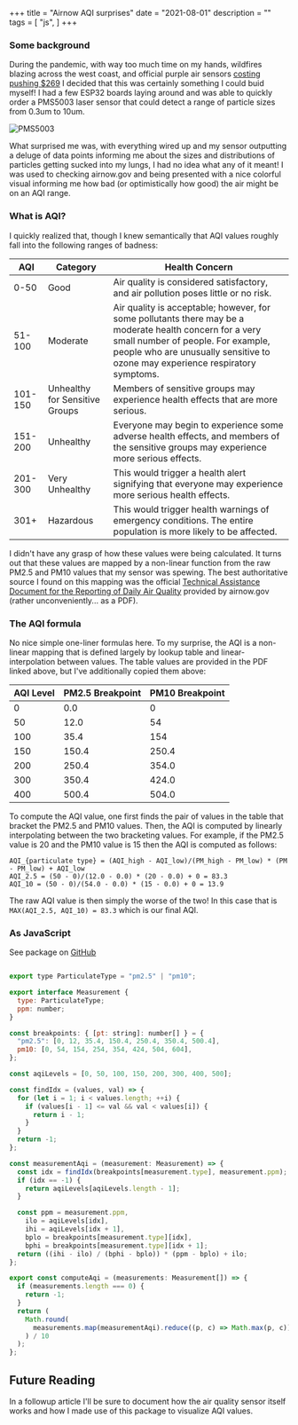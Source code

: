 +++
title = "Airnow AQI surprises"
date = "2021-08-01"
description = ""
tags = [
  "js",
]
+++


### Some background

During the pandemic, with way too much time on my hands, wildfires blazing across the west coast, and official purple air sensors [costing pushing $269](https://web.archive.org/web/20230209001957/https://www2.purpleair.com/products/purpleair-flex) I decided that this was certainly something I could buid myself! I had a few ESP32 boards laying around and was able to quickly order a PMS5003 laser sensor that could detect a range of particle sizes from 0.3um to 10um.

![PMS5003](/img/pms5003.jpg)

What surprised me was, with everything wired up and my sensor outputting a deluge of data points informing me about the sizes and distributions of particles getting sucked into my lungs, I had no idea what any of it meant! I was used to checking airnow.gov and being presented with a nice colorful visual informing me how bad (or optimistically how good) the air might be on an AQI range. 

### What is AQI?

I quickly realized that, though I knew semantically that AQI values roughly fall into the following ranges of badness:

| AQI | Category | Health Concern |
|---|---|---|
| 0-50 | Good | Air quality is considered satisfactory, and air pollution poses little or no risk. |
| 51-100 | Moderate | Air quality is acceptable; however, for some pollutants there may be a moderate health concern for a very small number of people. For example, people who are unusually sensitive to ozone may experience respiratory symptoms. |
| 101-150 | Unhealthy for Sensitive Groups | Members of sensitive groups may experience health effects that are more serious. |
| 151-200 | Unhealthy | Everyone may begin to experience some adverse health effects, and members of the sensitive groups may experience more serious effects. |
| 201-300 | Very Unhealthy | This would trigger a health alert signifying that everyone may experience more serious health effects. |
| 301+ | Hazardous | This would trigger health warnings of emergency conditions. The entire population is more likely to be affected. |

I didn't have any grasp of how these values were being calculated. It turns out that these values are mapped by a non-linear function from the raw PM2.5 and PM10 values that my sensor was spewing. The best authoritative source I found on this mapping was the official [Technical Assistance Document for the Reporting of Daily Air Quality](https://www.airnow.gov/sites/default/files/2020-05/aqi-technical-assistance-document-sept2018.pdf) provided by airnow.gov (rather unconveniently... as a PDF).

### The AQI formula

No nice simple one-liner formulas here. To my surprise, the AQI is a non-linear mapping that is defined largely by lookup table and linear-interpolation between values. The table values are provided in the PDF linked above, but I've additionally copied them above:

| AQI Level | PM2.5 Breakpoint | PM10 Breakpoint |
|---|---|---|
| 0 | 0.0 | 0 |
| 50 | 12.0 | 54 |
| 100 | 35.4 | 154 |
| 150 | 150.4 | 250.4 |
| 200 | 250.4 | 354.0 |
| 300 | 350.4 | 424.0 |
| 400 | 500.4 | 504.0 |

To compute the AQI value, one first finds the pair of values in the table that bracket the PM2.5 and PM10 values. Then, the AQI is computed by linearly interpolating between the two bracketing values. For example, if the PM2.5 value is 20 and the PM10 value is 15 then the AQI is computed as follows:

```
AQI_{particulate type} = (AQI_high - AQI_low)/(PM_high - PM_low) * (PM - PM_low) + AQI_low
AQI_2.5 = (50 - 0)/(12.0 - 0.0) * (20 - 0.0) + 0 = 83.3
AQI_10 = (50 - 0)/(54.0 - 0.0) * (15 - 0.0) + 0 = 13.9
```

The raw AQI value is then simply the worse of the two! In this case that is `MAX(AQI_2.5, AQI_10) = 83.3` which is our final AQI.

### As JavaScript

See package on [GitHub](https://github.com/garethgeorge/airnow-aqi-js/tree/master)

```js

export type ParticulateType = "pm2.5" | "pm10";

export interface Measurement {
  type: ParticulateType;
  ppm: number;
}

const breakpoints: { [pt: string]: number[] } = {
  "pm2.5": [0, 12, 35.4, 150.4, 250.4, 350.4, 500.4],
  pm10: [0, 54, 154, 254, 354, 424, 504, 604],
};

const aqiLevels = [0, 50, 100, 150, 200, 300, 400, 500];

const findIdx = (values, val) => {
  for (let i = 1; i < values.length; ++i) {
    if (values[i - 1] <= val && val < values[i]) {
      return i - 1;
    }
  }
  return -1;
};

const measurementAqi = (measurement: Measurement) => {
  const idx = findIdx(breakpoints[measurement.type], measurement.ppm);
  if (idx == -1) {
    return aqiLevels[aqiLevels.length - 1];
  }

  const ppm = measurement.ppm,
    ilo = aqiLevels[idx],
    ihi = aqiLevels[idx + 1],
    bplo = breakpoints[measurement.type][idx],
    bphi = breakpoints[measurement.type][idx + 1];
  return ((ihi - ilo) / (bphi - bplo)) * (ppm - bplo) + ilo;
};

export const computeAqi = (measurements: Measurement[]) => {
  if (measurements.length === 0) {
    return -1;
  }
  return (
    Math.round(
      measurements.map(measurementAqi).reduce((p, c) => Math.max(p, c)) * 10
    ) / 10
  );
};
```

## Future Reading

In a followup article I'll be sure to document how the air quality sensor itself works and how I made use of this package to visualize AQI values.